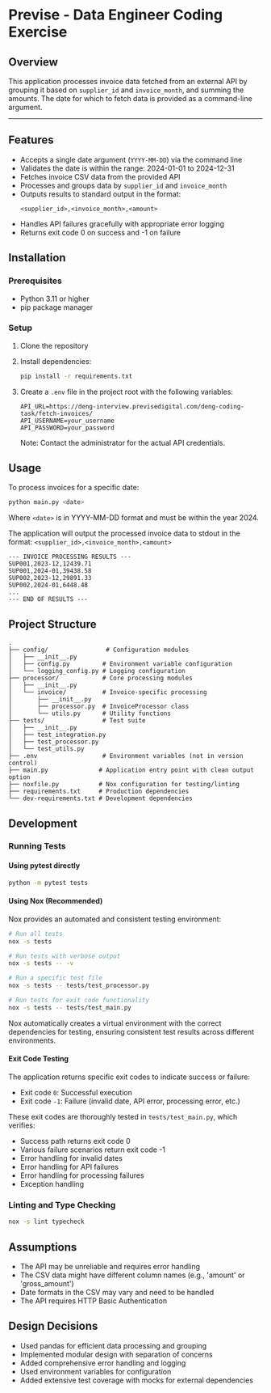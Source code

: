 # Previse - Data Engineer Coding Exercise

## Overview

This application processes invoice data fetched from an external API by grouping it based on `supplier_id` and `invoice_month`, and summing the amounts. The date for which to fetch data is provided as a command-line argument.

---

## Features

- Accepts a single date argument (`YYYY-MM-DD`) via the command line
- Validates the date is within the range: 2024-01-01 to 2024-12-31
- Fetches invoice CSV data from the provided API
- Processes and groups data by `supplier_id` and `invoice_month`
- Outputs results to standard output in the format:
  ```
  <supplier_id>,<invoice_month>,<amount>
  ```
- Handles API failures gracefully with appropriate error logging
- Returns exit code 0 on success and -1 on failure

## Installation

### Prerequisites

- Python 3.11 or higher
- pip package manager

### Setup

1. Clone the repository
2. Install dependencies:
   ```bash
   pip install -r requirements.txt
   ```
3. Create a `.env` file in the project root with the following variables:
   ```
   API_URL=https://deng-interview.previsedigital.com/deng-coding-task/fetch-invoices/
   API_USERNAME=your_username
   API_PASSWORD=your_password
   ```
   
   Note: Contact the administrator for the actual API credentials.

## Usage

To process invoices for a specific date:

```bash
python main.py <date>
```

Where `<date>` is in YYYY-MM-DD format and must be within the year 2024.

The application will output the processed invoice data to stdout in the format:
`<supplier_id>,<invoice_month>,<amount>`
```
--- INVOICE PROCESSING RESULTS ---
SUP001,2023-12,12439.71
SUP001,2024-01,39438.58
SUP002,2023-12,29891.33
SUP002,2024-01,6448.48
...
--- END OF RESULTS ---
```

## Project Structure

```
.
├── config/                # Configuration modules
│   ├── __init__.py
│   ├── config.py         # Environment variable configuration
│   └── logging_config.py # Logging configuration
├── processor/            # Core processing modules
│   ├── __init__.py
│   └── invoice/          # Invoice-specific processing
│       ├── __init__.py
│       ├── processor.py  # InvoiceProcessor class
│       └── utils.py      # Utility functions
├── tests/                # Test suite
│   ├── __init__.py
│   ├── test_integration.py
│   ├── test_processor.py
│   └── test_utils.py
├── .env                  # Environment variables (not in version control)
├── main.py              # Application entry point with clean output option
├── noxfile.py           # Nox configuration for testing/linting
├── requirements.txt     # Production dependencies
└── dev-requirements.txt # Development dependencies
```

## Development

### Running Tests

#### Using pytest directly

```bash
python -m pytest tests
```

#### Using Nox (Recommended)

Nox provides an automated and consistent testing environment:

```bash
# Run all tests
nox -s tests

# Run tests with verbose output
nox -s tests -- -v

# Run a specific test file
nox -s tests -- tests/test_processor.py

# Run tests for exit code functionality
nox -s tests -- tests/test_main.py
```

Nox automatically creates a virtual environment with the correct dependencies for testing, ensuring consistent test results across different environments.

#### Exit Code Testing

The application returns specific exit codes to indicate success or failure:
- Exit code `0`: Successful execution
- Exit code `-1`: Failure (invalid date, API error, processing error, etc.)

These exit codes are thoroughly tested in `tests/test_main.py`, which verifies:
- Success path returns exit code 0
- Various failure scenarios return exit code -1
- Error handling for invalid dates
- Error handling for API failures
- Error handling for processing failures
- Exception handling

### Linting and Type Checking

```bash
nox -s lint typecheck
```

## Assumptions

- The API may be unreliable and requires error handling
- The CSV data might have different column names (e.g., 'amount' or 'gross_amount')
- Date formats in the CSV may vary and need to be handled
- The API requires HTTP Basic Authentication

## Design Decisions

- Used pandas for efficient data processing and grouping
- Implemented modular design with separation of concerns
- Added comprehensive error handling and logging
- Used environment variables for configuration
- Added extensive test coverage with mocks for external dependencies
